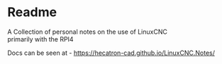 # Readme

A Collection of personal notes on the use of LinuxCNC  
primarily with the RPI4

Docs can be seen at - https://hecatron-cad.github.io/LinuxCNC.Notes/
